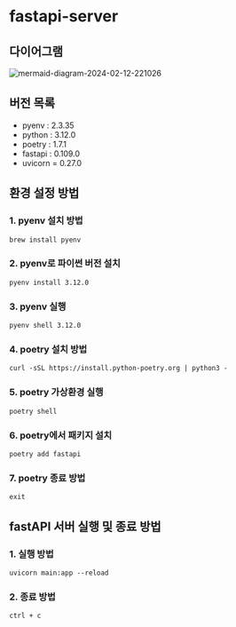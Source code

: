 # fastapi-server

## 다이어그램
![mermaid-diagram-2024-02-12-221026](https://github.com/f-lab-edu/fastapi-server/assets/80112242/e5e1464d-af7e-4740-a7b0-5dd8c2488105)

## 버전 목록
- pyenv : 2.3.35
- python : 3.12.0
- poetry : 1.7.1
- fastapi : 0.109.0
- uvicorn = 0.27.0

## 환경 설정 방법
### 1. pyenv 설치 방법
```brew install pyenv```

### 2. pyenv로 파이썬 버전 설치
```pyenv install 3.12.0```

### 3. pyenv 실행
```pyenv shell 3.12.0```

### 4. poetry 설치 방법
```curl -sSL https://install.python-poetry.org | python3 -```

### 5. poetry 가상환경 실행
```poetry shell```

### 6. poetry에서 패키지 설치
```poetry add fastapi```

### 7. poetry 종료 방법
```exit```

## fastAPI 서버 실행 및 종료 방법

### 1. 실행 방법
```uvicorn main:app --reload```

### 2. 종료 방법
```ctrl + c```